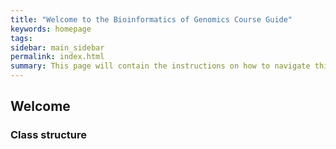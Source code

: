 ```yaml
---
title: "Welcome to the Bioinformatics of Genomics Course Guide"
keywords: homepage
tags: 
sidebar: main_sidebar
permalink: index.html
summary: This page will contain the instructions on how to navigate this site as well as connect to your topic-specific courses. 
---
```


## Welcome

### Class structure

